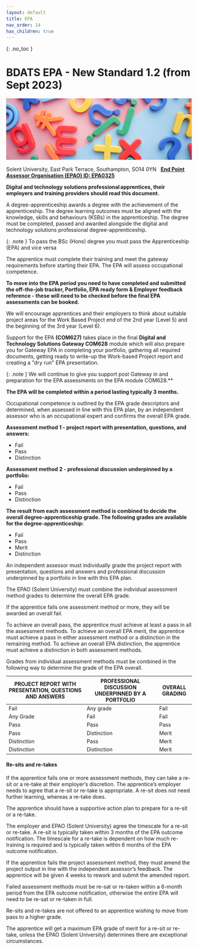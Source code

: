 ```yaml
---
layout: default
title: EPA
nav_order: 14
has_children: true
---
```


{: .no_toc }

#  BDATS EPA - New Standard 1.2 (from Sept 2023)

![](../images/towfiqu-barbhuiya-5u6bz2tYhX8-unsplash.jpg)

Solent University, East Park Terrace, Southampton, SO14 0YN   **[End Point Assessor Organisation (EPAO) ID: EPA0325](https://find-epao.apprenticeships.education.gov.uk/courses/25/assessment-organisations/epa0325)**

**Digital and technology solutions professional apprentices, their employers and training providers should read this document.**

A degree-apprenticeship awards a degree with the achievement of the apprenticeship. The degree learning outcomes must be aligned with the knowledge, skills and behaviours (KSBs) in the apprenticeship. The degree must be completed, passed and awarded alongside the digital and technology solutions professional degree-apprenticeship.

{: .note }
To pass the BSc (Hons) degree you must pass the Apprenticeship (EPA) and vice versa

The apprentice must complete their training and meet the gateway requirements before starting their EPA. The EPA will assess occupational competence.

**To move into the EPA period you need to have completed and submitted the off-the-job tracker, Portfolio, EPA ready form & Employer feedback reference - these will need to be checked before the final EPA assessments can be booked.**  
  
We will encourage apprentices and their employers to think about suitable project areas for the Work Based Project end of the 2nd year (Level 5) and the beginning of the 3rd year (Level 6).

Support for the EPA **(COM627)** takes place in the final **Digital and Technology Solutions Gateway COM628** module which will also prepare you for Gateway EPA in completing your portfolio, gathering all required documents, getting ready to write-up the Work-based Project report and creating a "dry run" EPA presentation. 

{: .note }
We will continue to give you support post Gateway in and preparation for the EPA assessments on the EPA module COM628.** 


**The EPA will be completed within a period lasting typically 3 months.**

Occupational competence is outlined by the EPA grade descriptors and determined, when assessed in line with this EPA plan, by an independent assessor who is an occupational expert and confirms the overall EPA grade.

**Assessment method 1 - project report with presentation, questions, and answers:**
* Fail
* Pass
* Distinction

**Assessment method 2 - professional discussion underpinned by a portfolio:**
* Fail
* Pass
* Distinction

**The result from each assessment method is combined to decide the overall degree-apprenticeship grade. The following grades are available for the degree-apprenticeship:**
* Fail
* Pass
* Merit
* Distinction

An independent assessor must individually grade the project report with presentation, questions and answers and professional discussion underpinned by a portfolio in line with this EPA plan.

The EPAO (Solent University) must combine the individual assessment method grades to determine the overall EPA grade.

If the apprentice fails one assessment method or more, they will be awarded an overall fail.

To achieve an overall pass, the apprentice must achieve at least a pass in all the assessment methods. To achieve an overall EPA merit, the apprentice must achieve a pass in either assessment method or a distinction in the remaining method. To achieve an overall EPA distinction, the apprentice must achieve a distinction in both assessment methods.

Grades from individual assessment methods must be combined in the following way to determine the grade of the EPA overall.


| PROJECT REPORT WITH PRESENTATION, QUESTIONS AND ANSWERS | PROFESSIONAL DISCUSSION UNDERPINNED BY A PORTFOLIO | OVERALL GRADING |
|-------------|-------------|----------|
| Fail        | Any grade   | Fail     |
| Any Grade   | Fail        | Fail     |
| Pass        | Pass        | Pass     |
| Pass        | Distinction | Merit    |
| Distinction | Pass        | Merit    |
| Distinction | Distinction | Merit    |


#### Re-sits and re-takes
If the apprentice fails one or more assessment methods, they can take a re-sit or a re-take at their employer’s discretion. The apprentice’s employer needs to agree that a re-sit or re-take is appropriate. A re-sit does not need further learning, whereas a re-take does.

The apprentice should have a supportive action plan to prepare for a re-sit or a re-take.

The employer and EPAO (Solent University) agree the timescale for a re-sit or re-take. A re-sit is typically taken within 3 months of the EPA outcome notification. The timescale for a re-take is dependent on how much re-training is required and is typically taken within 6 months of the EPA outcome notification.

If the apprentice fails the project assessment method, they must amend the project output in line with the independent assessor’s feedback. The apprentice will be given 4 weeks to rework and submit the amended report.

Failed assessment methods must be re-sat or re-taken within a 6-month period from the EPA outcome notification, otherwise the entire EPA will need to be re-sat or re-taken in full.

Re-sits and re-takes are not offered to an apprentice wishing to move from pass to a higher grade.

The apprentice will get a maximum EPA grade of merit for a re-sit or re-take, unless the EPAO (Solent University) determines there are exceptional circumstances.

